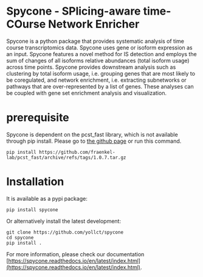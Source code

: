 # Spycone - SPlicing-aware time-COurse Network Enricher

Spycone is a python package that provides systematic analysis of time course transcriptomics data. Spycone uses gene or isoform expression as an input. Spycone features a novel method for IS detection and employs the sum of changes of all isoforms relative abundances (total isoform usage) across time points. Spycone provides downstream analysis such as clustering by total isoform usage, i.e. grouping genes that are most likely to be coregulated, and network enrichment, i.e. extracting subnetworks or pathways that are over-represented by a list of genes. These analyses can be coupled with gene set enrichment analysis and visualization.

# prerequisite

Spycone is dependent on the pcst_fast library, which is not available through pip install. Please go to [the github page](https://github.com/fraenkel-lab/pcst_fast) or run this command.
```
pip install https://github.com/fraenkel-lab/pcst_fast/archive/refs/tags/1.0.7.tar.gz
```

# Installation
It is available as a pypi package:
```
pip install spycone
```

Or alternatively install the latest development:
```
git clone https://github.com/yollct/spycone
cd spycone
pip install .
```

For more information, please check our documentation [https://spycone.readthedocs.io/en/latest/index.html](https://spycone.readthedocs.io/en/latest/index.html).
